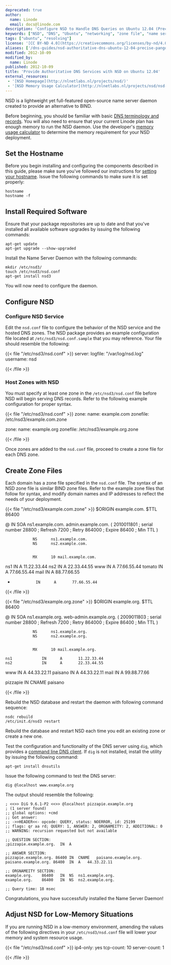 ```yaml
---
deprecated: true
author:
  name: Linode
  email: docs@linode.com
description: 'Configure NSD to Handle DNS Queries on Ubuntu 12.04 (Precise Pangolin).'
keywords: ["NSD", "DNS", "Ubuntu", "networking", "zone file", "name server daemon"]
tags: ["ubuntu", "resolving"]
license: '[CC BY-ND 4.0](https://creativecommons.org/licenses/by-nd/4.0)'
aliases: ['/dns-guides/nsd-authoritative-dns-ubuntu-12-04-precise-pangolin/','/networking/dns/provide-authoritative-dns-services-with-nsd-on-ubuntu-12-04-precise-pangolin/']
modified: 2012-10-09
modified_by:
  name: Linode
published: 2012-10-09
title: 'Provide Authoritative DNS Services with NSD on Ubuntu 12.04'
external_resources:
 - '[NSD Homepage](http://nlnetlabs.nl/projects/nsd/)'
 - '[NSD Memory Usage Calculator](http://nlnetlabs.nl/projects/nsd/nsd-memsize.html)'
---
```


NSD is a lightweight yet full-featured open-source name server daemon created to provide an alternative to BIND.

Before beginning, you should be familiar with basic [DNS terminology and records](/docs/networking/dns/dns-records-an-introduction/). You will also need to ensure that your current Linode plan has enough memory to run the NSD daemon. Use the developer's [memory usage calculator](http://www.nlnetlabs.nl/projects/nsd/nsd-memsize.html) to determine the memory requirement for your NSD deployment.

## Set the Hostname

Before you begin installing and configuring the components described in this guide, please make sure you've followed our instructions for [setting your hostname](/docs/getting-started/#setting-the-hostname). Issue the following commands to make sure it is set properly:

    hostname
    hostname -f

## Install Required Software

Ensure that your package repositories are up to date and that you've installed all available software upgrades by issuing the following commands:

    apt-get update
    apt-get upgrade --show-upgraded

Install the Name Server Daemon with the following commands:

    mkdir /etc/nsd3/
    touch /etc/nsd3/nsd.conf
    apt-get install nsd3

You will now need to configure the daemon.

## Configure NSD

### Configure NSD Service

Edit the `nsd.conf` file to configure the behavior of the NSD service and the hosted DNS zones. The NSD package provides an example configuration file located at `/etc/nsd3/nsd.conf.sample` that you may reference. Your file should resemble the following:

{{< file "/etc/nsd3/nsd.conf" >}}
server:
    logfile: "/var/log/nsd.log"
    username: nsd

{{< /file >}}


### Host Zones with NSD

You must specify at least one zone in the `/etc/nsd3/nsd.conf` file before NSD will begin serving DNS records. Refer to the following example configuration for proper syntax.

{{< file "/etc/nsd3/nsd.conf" >}}
zone:
    name: example.com
    zonefile: /etc/nsd3/example.com.zone

zone:
    name: example.org
    zonefile: /etc/nsd3/example.org.zone

{{< /file >}}


Once zones are added to the `nsd.conf` file, proceed to create a zone file for each DNS zone.

## Create Zone Files

Each domain has a zone file specified in the `nsd.conf` file. The syntax of an NSD zone file is similar BIND zone files. Refer to the example zone files that follow for syntax, and modify domain names and IP addresses to reflect the needs of your deployment.

{{< file "/etc/nsd3/example.com.zone" >}}
$ORIGIN example.com.
$TTL 86400

@       IN      SOA     ns1.example.com.      admin.example.com. (
                                2010011801      ; serial number
                                28800           ; Refresh
                                7200            ; Retry
                                864000          ; Expire
                                86400           ; Min TTL
                                )

                NS      ns1.example.com.
                NS      ns2.example.com.


                MX      10 mail.example.com.

ns1     IN  A   11.22.33.44
ns2     IN  A   22.33.44.55
www             IN      A       77.66.55.44
tomato          IN      A       77.66.55.44
mail        IN  A   88.77.66.55
*               IN      A       77.66.55.44

{{< /file >}}


{{< file "/etc/nsd3/example.org.zone" >}}
$ORIGIN example.org.
$TTL 86400

@       IN      SOA     ns1.example.org.      web-admin.example.org. (
                                    2009011803      ; serial number
                                    28800           ; Refresh
                                    7200            ; Retry
                                    864000          ; Expire
                                    86400           ; Min TTL
                                    )

                NS      ns1.example.org.
                NS      ns2.example.org.


                MX      10 mail.example.org.

    ns1             IN      A       11.22.33.44
    ns2             IN      A       22.33.44.55
www             IN      A       44.33.22.11
paisano         IN      A       44.33.22.11
mail            IN      A       99.88.77.66

pizzapie    IN  CNAME   paisano

{{< /file >}}


Rebuild the NSD database and restart the daemon with following command sequence:

    nsdc rebuild
    /etc/init.d/nsd3 restart

Rebuild the database and restart NSD each time you edit an existing zone or create a new one.

Test the configuration and functionality of the DNS server using `dig`, which provides a [command line DNS client](/docs/networking/dns/use-dig-to-perform-manual-dns-queries/). If `dig` is not installed, install the utility by issuing the following command:

    apt-get install dnsutils

Issue the following command to test the DNS server:

    dig @localhost www.example.org

The output should resemble the following:

    ; <<>> DiG 9.6.1-P2 <<>> @localhost pizzapie.example.org
    ; (1 server found)
    ;; global options: +cmd
    ;; Got answer:
    ;; ->>HEADER<<- opcode: QUERY, status: NOERROR, id: 25199
    ;; flags: qr aa rd; QUERY: 1, ANSWER: 2, ORGNAMEITY: 2, ADDITIONAL: 0
    ;; WARNING: recursion requested but not available

    ;; QUESTION SECTION:
    ;pizzapie.example.org.  IN  A

    ;; ANSWER SECTION:
    pizzapie.example.org. 86400 IN  CNAME   paisano.example.org.
    paisano.example.org. 86400  IN  A   44.33.22.11

    ;; ORGNAMEITY SECTION:
    example.org.    86400   IN  NS  ns1.example.org.
    example.org.    86400   IN  NS  ns2.example.org.

    ;; Query time: 18 msec

Congratulations, you have successfully installed the Name Server Daemon!

## Adjust NSD for Low-Memory Situations

If you are running NSD in a low-memory environment, amending the values of the following directives in your `/etc/nsd3/nsd.conf` file will lower your memory and system resource usage.

{{< file "/etc/nsd3/nsd.conf" >}}
ip4-only: yes tcp-count: 10 server-count: 1


{{< /file >}}

